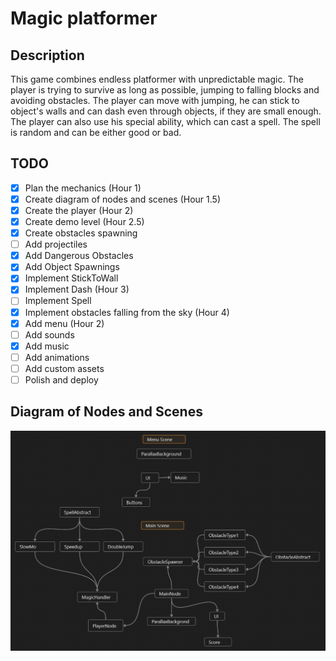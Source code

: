 # Magic platformer

## Description

This game combines endless platformer with unpredictable magic. The player is trying to survive as long as possible, jumping to falling blocks and avoiding obstacles. The player can move with jumping, he can stick to object's walls and can dash even through objects, if they are small enough. The player can also use his special ability, which can cast a spell. The spell is random and can be either good or bad.

## TODO

- [x] Plan the mechanics (Hour 1)
- [x] Create diagram of nodes and scenes (Hour 1.5)
- [x] Create the player (Hour 2)
- [x] Create demo level (Hour 2.5)
- [x] Create obstacles spawning
- [ ] Add projectiles
- [x] Add Dangerous Obstacles
- [x] Add Object Spawnings
- [x] Implement StickToWall
- [x] Implement Dash (Hour 3)
- [ ] Implement Spell
- [x] Implement obstacles falling from the sky (Hour 4)
- [x] Add menu (Hour 2)
- [ ] Add sounds
- [x] Add music
- [ ] Add animations
- [ ] Add custom assets
- [ ] Polish and deploy

## Diagram of Nodes and Scenes
![Alt text](images/image.png)
